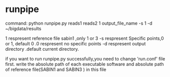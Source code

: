 # runpipe

command:
python runpipe.py reads1 reads2 1 output_file_name -s 1 -d ~/bigdata/results

1 respresent reference file sabin1 ,only 1 or 3
-s respresent Specific points,0 or 1, default 0 .0 respresent no specific points
-d respresent output directory .default current directory.

if you want to run runpipe.py successfully,you need to change 'run.conf' file first.
write the absolute path of each executable software and absolute path of reference file(SABIN1 and SABIN3 ) in this file
